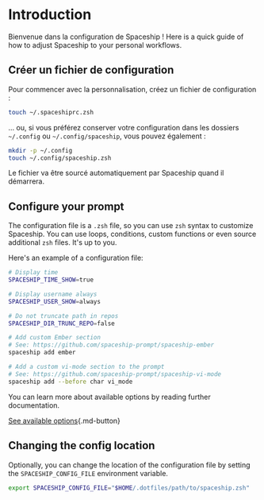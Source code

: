 # Introduction

Bienvenue dans la configuration de Spaceship ! Here is a quick guide of how to adjust Spaceship to your personal workflows.

## Créer un fichier de configuration

Pour commencer avec la personnalisation, créez un fichier de configuration :

```zsh
touch ~/.spaceshiprc.zsh
```

… ou, si vous préférez conserver votre configuration dans les dossiers `~/.config` ou `~/.config/spaceship`, vous pouvez également :

```zsh
mkdir -p ~/.config
touch ~/.config/spaceship.zsh
```

Le fichier va être sourcé automatiquement par Spaceship quand il démarrera.

## Configure your prompt

The configuration file is a `.zsh` file, so you can use `zsh` syntax to customize Spaceship. You can use loops, conditions, custom functions or even source additional `zsh` files. It's up to you.

Here's an example of a configuration file:

```zsh
# Display time
SPACESHIP_TIME_SHOW=true

# Display username always
SPACESHIP_USER_SHOW=always

# Do not truncate path in repos
SPACESHIP_DIR_TRUNC_REPO=false

# Add custom Ember section
# See: https://github.com/spaceship-prompt/spaceship-ember
spaceship add ember

# Add a custom vi-mode section to the prompt
# See: https://github.com/spaceship-prompt/spaceship-vi-mode
spaceship add --before char vi_mode
```

You can learn more about available options by reading further documentation.

[See available options](/config/prompt ""){.md-button}

## Changing the config location

Optionally, you can change the location of the configuration file by setting the `SPACESHIP_CONFIG_FILE` environment variable.

```zsh
export SPACESHIP_CONFIG_FILE="$HOME/.dotfiles/path/to/spaceship.zsh"
```
